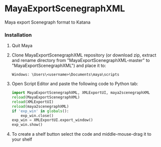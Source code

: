# MayaExportScenegraphXML
 Maya export Scenegraph format to Katana

### Installation

1. Quit Maya

2. Clone MayaExportScenegraphXML repository (or download zip, extract and rename directory from "MayaExportScenegraphXML-master" to "MayaExportScenegraphXML") and place it to:
    ```
    Windows: \Users\<username>\Documents\maya\scripts
    ```

3. Open Script Editor and paste the following code to Python tab:
    ```python
    import MayaExportScenegraphXML, XMLExportUI, maya2scenegraphXML
    reload(MayaExportScenegraphXML)
    reload(XMLExportUI)
    reload(maya2scenegraphXML)
    if 'exp_win' in globals():
        exp_win.close()
    exp_win = XMLExportUI.export_window()
    exp_win.show()
    ```
4. To create a shelf button select the code and middle-mouse-drag it to your shelf
